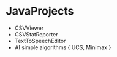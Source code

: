 # JavaProjects
* CSVViewer 
* CSVStatReporter
* TextToSpeechEditor
* AI simple algorithms { UCS, Minimax }